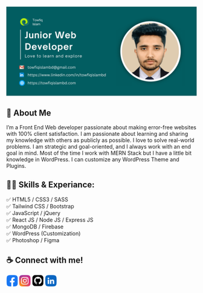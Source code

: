 ![I am a Web Developer](https://github.com/towfiqislambd/towfiqislambd/blob/main/img/github_banner.png)

## 🚀 About Me
I’m a Front End Web developer passionate about making error-free websites with 100% client satisfaction. I am passionate about learning and sharing my knowledge with others as publicly as possible. I love to solve real-world problems. I am strategic and goal-oriented, and I always work with an end goal in mind. Most of the time I work with MERN Stack but I have a little bit knowledge in WordPress. I can customize any WordPress Theme and Plugins.

## 👨‍💻 Skills & Experiance: 
✅ HTML5 / CSS3 / SASS <br> 
✅ Tailwind CSS / Bootstrap <br> 
✅ JavaScript / jQuery <br>
✅ React JS / Node JS / Express JS <br>
✅ MongoDB / Firebase <br>
✅ WordPress (Customization) <br>
✅ Photoshop / Figma

## ☕ Connect with me!
[<img src='https://github.com/towfiqislambd/towfiqislambd/blob/main/img/facebook.png' alt='facebook' height='30'>](https://www.facebook.com/towfiqislambd)  [<img src='https://github.com/towfiqislambd/towfiqislambd/blob/main/img/instagram.png' alt='instagram' height='30'>](https://www.instagram.com/towfiqislambd/) [<img src='https://github.com/towfiqislambd/towfiqislambd/blob/main/img/github.png' alt='github' height='31'>](https://github.com/towfiqislambd) [<img src='https://github.com/towfiqislambd/towfiqislambd/blob/main/img/linkedin.png' alt='linkedin' height='30'>](https://www.linkedin.com/in/towfiqislambd) 
